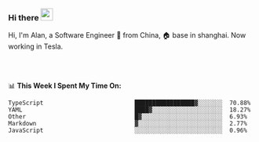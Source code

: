 ### Hi there <img src="https://media.giphy.com/media/hvRJCLFzcasrR4ia7z/giphy.gif" width="25px">

<!-- ![visitors](https://visitor-badge.glitch.me/badge?page_id=dislfyer.dislfyer) -->

Hi, I'm Alan, a Software Engineer 🚀 from China, 🏠 base in shanghai. Now working in Tesla.

<br/>
<br/>

📊 **This Week I Spent My Time On:**


<!--START_SECTION:waka-->

```text
TypeScript                          █████████████████▓░░░░░░░  70.88%
YAML                                ████▓░░░░░░░░░░░░░░░░░░░░  18.27%
Other                               █▓░░░░░░░░░░░░░░░░░░░░░░░  6.93%
Markdown                            ▓░░░░░░░░░░░░░░░░░░░░░░░░  2.77%
JavaScript                          ░░░░░░░░░░░░░░░░░░░░░░░░░  0.96%
```

<!--END_SECTION:waka-->

<!--
**About Me:**
 -->
